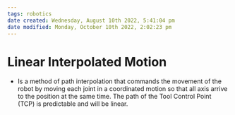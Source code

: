 ```yaml
---
tags: robotics
date created: Wednesday, August 10th 2022, 5:41:04 pm
date modified: Monday, October 10th 2022, 2:02:23 pm
---
```


# Linear Interpolated Motion
- Is a method of path interpolation that commands the movement of the robot by moving each joint in a coordinated motion so that all axis arrive to the position at the same time. The path of the Tool Control Point (TCP) is predictable and will be linear.

